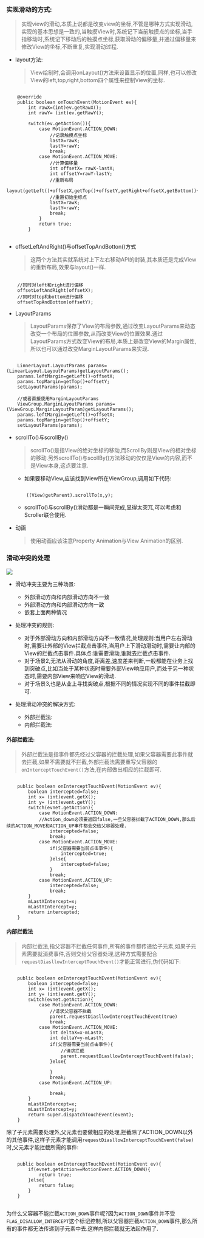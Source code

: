 ### 实现滑动的方式:
> 实现view的滑动,本质上说都是改变view的坐标,不管是哪种方式实现滑动,实现的基本思想是一致的,当触摸View时,系统记下当前触摸点的坐标,当手指移动时,系统记下移动后的触摸点坐标,获取滑动的偏移量,并通过偏移量来修改View的坐标,不断重复,实现滑动过程.

* layout方法:
	> View绘制时,会调用onLayout()方法来设置显示的位置,同样,也可以修改View的left,top,right,bottom四个属性来控制View的坐标.

```

	@override
	public boolean onTouchEvent(MotionEvent ev){
		int rawX=(int)ev.getRawX();
		int rawY= (int)ev.getRawY();
		
		switch(ev.getAction()){
			case MotionEvent.ACTION_DOWN:
				//记录触摸点坐标
				lastX=rawX;
				lastY=rawY;
				break;
			case MotionEvent.ACTION_MOVE:
				//计算偏移量
				int offsetX= rawX-lastX;
				int offsetY=rawY-lastY;
				//重新布局
				layout(getLeft()+offsetX,getTop()+offsetY,getRight+offsetX,getBottom()+offsetY);
				//重置初始坐标点
				lastX=rawX;
				lastY=rawY;
				break;
			}
			return true;
		}


```

* offsetLeftAndRight()与offsetTopAndBotton()方式
	> 这两个方法其实就系统对上下左右移动API的封装,其本质还是完成View的重新布局,效果与layout()一样.

```

	//同时对left和right进行偏移
	offsetLeftAndRight(offsetX);
	//同时对top和bottom进行偏移
	offsetTopAndBottom(offsetY);

```

* LayoutParams
	> LayoutParams保存了View的布局参数,通过改变LayoutParams来动态改变一个布局的位置参数,从而改变View的位置效果.通过LayoutParams方式改变View的布局,本质上是改变View的Margin属性,所以也可以通过改变MarginLayoutParams来实现.

```
	
	LinnerLayout.LayoutParams params= (LinearLayout.LayoutParams)getLayoutParams();
	params.leftMargin=getLeft()+offsetX;
	params.topMargin=getTop()+offsetY;
	setLayoutParams(params);

	//或者直接使用MarginLayoutParams
	ViewGroup.MarginLayoutParams params= (ViewGroup.MarginLayoutParam)getLayoutParams();
	params.leftMargin=getLeft()+offsetX;
	params.topMargin=getTop()+offsetY;
	setLayoutParams(params);

```

* scrollTo()与scrollBy()
	> scrollTo()是指View的绝对坐标的移动,而ScrollBy则是View的相对坐标的移动.另外scrollTo()与scollBy()方法移动的仅仅是View的内容,而不是View本身,这点要注意.


	*  如果要移动View,应该找到View所在ViewGroup,调用如下代码:

	```
	
		((View)getParent).scrollTo(x,y);
	
	```

	*  scrollTo()与scrollBy()滑动都是一瞬间完成,显得太突兀,可以考虑和Scroller联合使用.

* 动画
	> 使用动画应该注意Property Animation与View Animation的区别.



### 滑动冲突的处理

![](img/view_scroll_conflict.png)

* 滑动冲突主要为三种场景:
	* 外部滑动方向和内部滑动方向不一致
	* 外部滑动方向和内部滑动方向一致
	* 嵌套上面两种情况

* 处理冲突的规则:
	* 对于外部滑动方向和内部滑动方向不一致情况,处理规则:当用户左右滑动时,需要让外部的View拦截点击事件,当用户上下滑动滑动时,需要让内部的View的拦截点击事件.具体点:谁需要滑动,谁就去拦截点击事件.
	* 对于场景2,无法从滑动的角度,距离差,速度差来判断,一般都能在业务上找到突破点,比如当处于某种状态时需要外部View响应用户,而处于另一种状态时,需要内部View来响应View的滑动.
	* 对于场景3,也是从业上寻找突破点,根据不同的情况实现不同的事件拦截即可.


* 处理滑动冲突的解决方式:
	* 外部拦截法:
	* 内部拦截法:

#### 外部拦截法:
> 外部拦截法是指事件都先经过父容器的拦截处理,如果父容器需要此事件就去拦截,如果不需要就不拦截,外部拦截法需要重写父容器的`onInterceptTouchEvent()`方法,在内部做出相应的拦截即可.

```
	
	public boolean onInterceptTouchEvent(MotionEvent ev){
		boolean intercepted=false;
		int x= (int)event.getX();
		int y= (int)event.getY();
		switch(evnet.getAction){
			case MotionEvent.ACTION_DOWN:
			//Action_down必须要返回false,一旦父容器拦截了ACTION_DOWN,那么后续的ACTION_MOVE和ACTION_UP事件都会交给父容器处理.
				intercepted=false;
				break;
			case MotionEvent.ACTION_MOVE:
				if(父容器需要当前点击事件){
					intercepted=true;
				}else{
					intercepted=false;
				}
				break;
			case MotionEvent.ACTION_UP:
				intercepted=false;
				break;
		}
		mLastXIntercept=x;
		mLastYIntercept=y;
		return intercepted;
	}

```

#### 内部拦截法
> 内部拦截法,指父容器不拦截任何事件,所有的事件都传递给子元素,如果子元素需要就消费事件,否则交给父容器处理,这种方式需要配合`requestDiasllowInterceptTouchEvent()`才能正常进行,伪代码如下:

```
	
	public boolean onInterceptTouchEvent(MotionEvent ev){
		boolean intercepted=false;
		int x= (int)event.getX();
		int y= (int)event.getY();
		switch(evnet.getAction){
			case MotionEvent.ACTION_DOWN:
				//请求父容器不拦截
				parent.requestDiasllowInterceptTouchEvent(true)
				break;
			case MotionEvent.ACTION_MOVE:
				int deltaX=x-mLastX;
				int deltaY=y-mLastY;
				if(父容器需要当前点击事件){
					//请求拦截
					parent.requestDiasllowInterceptTouchEvent(false);
				}else{
					
				}
				break;
			case MotionEvent.ACTION_UP:
		
				break;
		}
		mLastXIntercept=x;
		mLastYIntercept=y;
		return super.dispatchTouchEvent(event);
	}

```

除了子元素需要处理外,父元素也要做相应的处理,拦截除了ACTION_DOWN以外的其他事件,这样子元素才能调用`requestDiasllowInterceptTouchEvent(false)`时,父元素才能拦截所需的事件:

```

	public boolean onInterceptTouchEvent(MotionEvent ev){
		if(evnet.getAction==MotionEvent.ACTION_DOWN){
			return true;
		}else{
			return false;
		}
	}
	

```

为什么父容器不能拦截`ACTION_DOWN`事件呢?因为`ACTION_DOWN`事件并不受`FLAG_DISALLOW_INTERCEPT`这个标记控制,所以父容器拦截`ACTION_DOWN`事件,那么所有的事件都无法传递到子元素中去.这样内部拦截就无法起作用了.